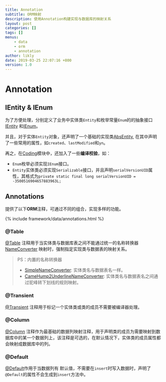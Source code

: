 ```yaml
---
title: Annotation
subtitle: ORM映射
description: 使用Annotation构建实现与数据库的映射关系
layout: post
categories: []
tags: []
menus:
    - data
    - orm
    - annotation
author: likly
date: 2019-03-25 22:07:16 +800
version: 1.0
---
```


# Annotation

## IEntity & IEnum

为了方便处理，分别定义了业务中实体类`Entity`和枚举常量`Enum`的的抽象接口
[IEntity](/org/finalframework/data/annotation/IEntity.java)
和[IEnum](/org/finalframework/data/annotation/IEnum.java)。

并且，对于实体`Entity`对象，还声明了一个基础的实现类[AbsEntity](/org/finalframework/data/entity/AbsEntity.java),
在其中声明了一些常用的属性，如`created`、`lastModified`和`yn`。

再之，在[Coding](../../coding/README.md)模块中，还加入了一些**编译校验**，如：

* `Enum`枚举必须实现`IEnum`接口。
* `Entity`实体类必须实现`Serializable`接口，并且声明`serialVersionUID`属性，其格式为`private static final long serialVersionUID = -3500516904657883963L;`

## Annotations

提供了以下**ORM**注释，可通过不同的组合，实现多样的功能。

{% include framework/data/annotations.html %}

### @Table

[@Table](/org/finalframework/data/annotation/Table.java)
注释用于当实体类与数据库表之间不能通过统一的名称转换器[NameConverter](/org/finalframework/data/mapping/converter/NameConverter.java)
映射时，强制指定实现类与数据表的映射关系。

> PS：内置的名称转换器
> * [SimpleNameConverter](/org/finalframework/data/mapping/converter/SimpleNameConverter.java): 实体类名与数据表名一样。
> * [CameHump2UnderlineNameConverter](/org/finalframework/data/mapping/converter/CameHump2UnderlineNameConverter.java): 
>实体类名与数据表名之间通过驼峰转下划线的规则映射。

### @Transient

[@Transient](/org/finalframework/data/annotation/Transient.java)
注释用于标记一个实体类或类的成员不需要被编译器处理。

### @Column

[@Column](/org/finalframework/data/annotation/Column.java)
注释作为最基础的数据列映射注释，用于声明类的成员为需要映射到数据库中的某一个数据列上，该注释是可选的，在默认情况下，实体类的成员属性都会映射成数据库中的列。

### @Default

[@Default](/org/finalframework/data/annotation/Default.java)作用于当数据列有
默认值，不需要在`insert`时写入数据时，声明了`@Default`的属性不会生成到`insert`方法中。
